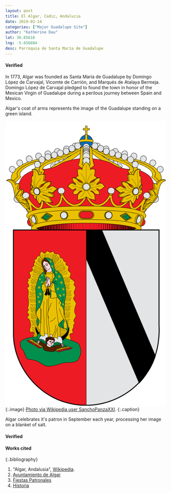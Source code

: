 ```yaml
---
layout: post
title: El Algar, Cadiz, Andalucia
date: 2019-02-14
categories: ["Major Guadalupe Site"]
author: "Katherine Dau"
lat: 36.65616
lng: -5.656884
desc: Parroquia de Santa María de Guadalupe
---
```

#### Verified
In 1773, Algar was founded as Santa María de Guadalupe by Domingo López de Carvajal, Vicomte de Carrión, and Marqués de Atalaya Bermeja. Domingo López de Carvajal pledged to found the town in honor of the Mexican Virgin of Guadalupe during a perilous journey between Spain and Mexico.

Algar's coat of arms represents the image of the Guadalupe standing on a green island.


![The Coat of Arms of Algar](images/algar-crest-guad.png)
   {:.image}
[Photo via Wikipedia user SanchoPanzaXXI](https://en.wikipedia.org/wiki/Algar,_Andalusia).
   {:.caption}

Algar celebrates it's patron in September each year, processing her image on a blanket of salt.
#### Verified
#### Works cited

{:.bibliography}
1. "Algar, Andalusia", [Wikipedia](https://en.wikipedia.org/wiki/Algar,_Andalusia).
2. [Ayuntamiento de Algar](https://www.algar.es/)
3. [Fiestas Patronales](https://www.algar.es/ocio/fiestas-patronales)
4. [Historia](https://www.algar.es/turismo/historia)
